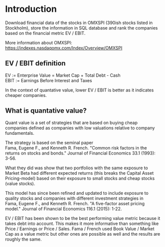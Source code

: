 # Introduction

Download financial data of the stocks in OMXSPI (390ish stocks listed in Stockholm), store the information in SQL database and rank the companies based on the financial metric EV / EBIT. 

More information about OMXSPI: https://indexes.nasdaqomx.com/Index/Overview/OMXSPI

## EV / EBIT definition

EV := Enterprise Value = Market Cap + Total Debt - Cash  
EBIT := Earnings Before Interest and Taxes  

In the context of quantative value, lower EV / EBIT is better as it indicates cheaper companies. 

## What is quantative value?

Quant value is a set of strategies that are based on buying cheap companies defined as companies with low valuations relative to company fundamentals. 

The strategy is based on the seminal paper  
Fama, Eugene F., and Kenneth R. French. "Common risk factors in the returns on stocks and bonds." Journal of Financial Economics 33.1 (1993): 3-56.

What they did was show that two portfolios with the same exposure to Market Beta had different expected returns (this breaks the Capital Asset Pricing-model) based on their exposure to small stocks and cheap stocks (value stocks).  

This model has since been refined and updated to include exposure to quality stocks and companies with different investment strategies in  
Fama, Eugene F., and Kenneth R. French. "A five-factor asset pricing model." Journal of Financial Economics 116.1 (2015): 1-22.

EV / EBIT has been shown to be the best performing value metric because it takes debt into account. This makes it more informative than something like Price / Earnings or Price / Sales.
Fama / French used Book Value / Market Cap as a value metric but other ones are possible as well and the results are roughly the same.
